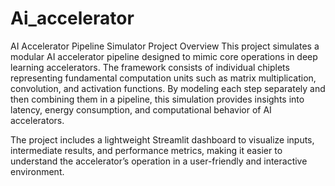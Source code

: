 # Ai_accelerator
AI Accelerator Pipeline Simulator
Project Overview
This project simulates a modular AI accelerator pipeline designed to mimic core operations in deep learning accelerators. The framework consists of individual chiplets representing fundamental computation units such as matrix multiplication, convolution, and activation functions. By modeling each step separately and then combining them in a pipeline, this simulation provides insights into latency, energy consumption, and computational behavior of AI accelerators.

The project includes a lightweight Streamlit dashboard to visualize inputs, intermediate results, and performance metrics, making it easier to understand the accelerator’s operation in a user-friendly and interactive environment.

